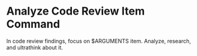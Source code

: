 # Analyze Code Review Item Command

In code review findings, focus on $ARGUMENTS item. Analyze, research, and
ultrathink about it.

